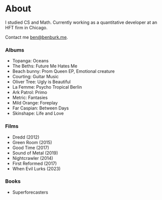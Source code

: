 # About

I studied CS and Math. Currently working as a quantitative developer at an HFT firm in Chicago.

Contact me [ben@benburk.me](mailto:ben@benburk.me).


### Albums

- Topanga: Oceans
- The Beths: Future Me Hates Me
- Beach bunny: Prom Queen EP, Emotional creature
- Courting: Guitar Music
- Oliver Tree: Ugly is Beautiful
- La Femme: Psycho Tropical Berlin
- Ark Patrol: Primo
- Metric: Fantasies
- Mild Orange: Foreplay
- Far Caspian: Between Days
- Skinshape: Life and Love

### Films

- Dredd (2012)
- Green Room (2015)
- Good Time (2017)
- Sound of Metal (2019)
- Nightcrawler (2014)
- First Reformed (2017)
- When Evil Lurks (2023)

### Books

- Superforecasters

